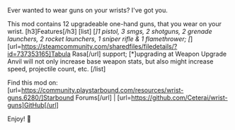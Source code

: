 Ever wanted to wear guns on your wrists? I've got you.

This mod contains 12 upgradeable one-hand guns, that you wear on your wrist.
[h3]Features[/h3]
[list]
[*]1 pistol, 3 smgs, 2 shotguns, 2 grenade launchers, 2 rocket launchers, 1 sniper rifle & 1 flamethrower;
[*][url=https://steamcommunity.com/sharedfiles/filedetails/?id=737353165]Tabula Rasa[/url] support;
[*]upgrading at Weapon Upgrade Anvil will not only increase base weapon stats, but also might increase speed, projectile count, etc.
[/list]

Find this mod on: [url=https://community.playstarbound.com/resources/wrist-guns.6280/]Starbound Forums[/url] | [url=https://github.com/Ceterai/wrist-guns]GitHub[/url]

Enjoy! 💙
